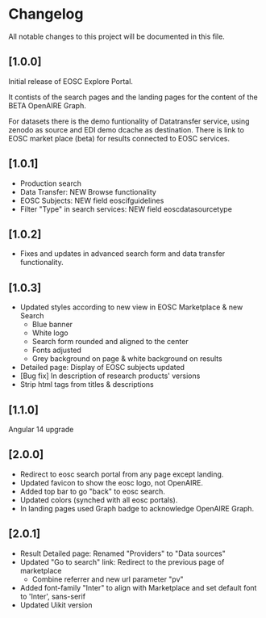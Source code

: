  # Changelog
All notable changes to this project will be documented in this file.

## [1.0.0] 
Initial release of EOSC Explore Portal.

It contists of the search pages and the landing pages for the content of the BETA OpenAIRE Graph.

For datasets there is the demo funtionality of Datatransfer service, using zenodo as source and EDI demo dcache as destination.
There is link to EOSC market place (beta) for results connected to EOSC services.

## [1.0.1]
* Production search
* Data Transfer: NEW Browse functionality
* EOSC Subjects: NEW field eoscifguidelines
* Filter "Type" in search services: NEW field eoscdatasourcetype

## [1.0.2]
* Fixes and updates in advanced search form and data transfer functionality. 

## [1.0.3]
* Updated styles according to new view in EOSC Marketplace  & new Search
  * Blue banner
  * White logo 
  * Search form rounded and aligned to the center 
  * Fonts adjusted
  * Grey background on page & white background on results
* Detailed page: Display of EOSC subjects updated
* [Bug fix] In description of research products' versions
* Strip html tags from titles & descriptions

## [1.1.0]
Angular 14 upgrade

## [2.0.0]
* Redirect to eosc search portal from any page except landing.
* Updated favicon to show the eosc logo, not OpenAIRE. 
* Added top bar to go "back" to eosc search.
* Updated colors (synched with all eosc portals).
* In landing pages used Graph badge to acknowledge OpenAIRE Graph.

## [2.0.1]
* Result Detailed page: Renamed "Providers" to "Data sources" 
* Updated "Go to search" link: Redirect to the previous page of marketplace
  * Combine referrer and new url parameter "pv"
* Added font-family "Inter" to align with Marketplace and set default font to 'Inter', sans-serif
* Updated Uikit version